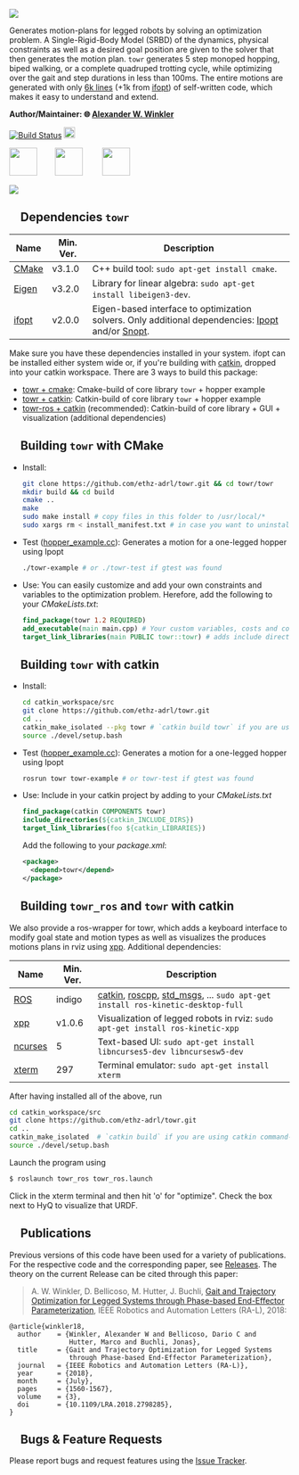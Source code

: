 [<img src="https://i.imgur.com/qliQVx1.png"/>](https://awinkler.github.io/publications/mypdfs/18-ral-winkler.pdf "Open RA-L paper")

Generates motion-plans for legged robots by solving an optimization problem. A Single-Rigid-Body Model (SRBD) of the dynamics, physical constraints as well as a desired goal position are given to the solver that then generates the motion plan. `towr` generates 5 step monoped hopping, biped walking, or a complete quadruped trotting cycle, while optimizing over the gait and step durations in less than 100ms. The entire motions are generated with only [6k lines](https://i.imgur.com/gP3gv34.png) (+1k from [ifopt]) of self-written code, which makes it easy to understand and extend.   

**Author/Maintainer: :globe_with_meridians: [Alexander W. Winkler](https://awinkler.github.io/ "Go to homepage")**

[![Build Status](https://ci.leggedrobotics.com/buildStatus/icon?job=github_ethz-adrl/towr/master)](https://ci.leggedrobotics.com/job/github_ethz-adrl/job/towr/job/master/) [<img height="20" src="https://i.imgur.com/ZqRckbJ.png"/>](http://docs.ros.org/api/towr_core/html/index.html)

[<img src="https://i.imgur.com/uCvLs2j.png" height="50" />](http://www.adrl.ethz.ch/doku.php "Agile and Dexterous Robotics Lab")  &nbsp; &nbsp; &nbsp; &nbsp;[<img src="https://i.imgur.com/gYxWH9p.png" height="50" />](http://www.rsl.ethz.ch/ "Robotic Systems Lab")           &nbsp; &nbsp; &nbsp; &nbsp; [<img src="https://i.imgur.com/aGOnNTZ.png" height="50" />](https://www.ethz.ch/en.html "ETH Zurich")       

[<img src="https://i.imgur.com/j8lt5SE.png" />](https://youtu.be/0jE46GqzxMM "Play video on Youtube")


## <img align="center" height="15" src="https://i.imgur.com/fjS3xIe.png"/> Dependencies `towr`
| Name | Min. Ver. | Description |
| --- | --- | --- |
| [CMake] | v3.1.0 | C++ build tool: ```sudo apt-get install cmake```. |
| [Eigen] | v3.2.0 | Library for linear algebra: ```sudo apt-get install libeigen3-dev```. |
| [ifopt] | v2.0.0 | Eigen-based interface to optimization solvers. Only additional dependencies: [Ipopt] and/or [Snopt]. |

Make sure you have these dependencies installed in your system. ifopt can be installed either system wide or, if you're building with [catkin], dropped into your catkin workspace. There are 3 ways to build this package:
* [towr + cmake](#towr-with-cmake): Cmake-build of core library `towr` + hopper example
* [towr + catkin](#towr-with-catkin): Catkin-build of core library `towr` + hopper example
* [towr-ros + catkin](#towr-ros-with-catkin) (recommended): Catkin-build of core library + GUI + visualization (additional dependencies)


## <a name="towr-with-cmake"></a><img align="center" height="15" src="https://i.imgur.com/x1morBF.png"/> Building `towr` with CMake
* Install:
  ```bash
  git clone https://github.com/ethz-adrl/towr.git && cd towr/towr
  mkdir build && cd build
  cmake ..
  make
  sudo make install # copy files in this folder to /usr/local/*
  sudo xargs rm < install_manifest.txt # in case you want to uninstall the above
  ```

* Test ([hopper_example.cc](towr/test/hopper_example.cc)): Generates a motion for a one-legged hopper using Ipopt
  ```bash
  ./towr-example # or ./towr-test if gtest was found
  ```
 
* Use: You can easily customize and add your own constraints and variables to the optimization problem.
  Herefore, add the following to your *CMakeLists.txt*:
  ```cmake
  find_package(towr 1.2 REQUIRED)
  add_executable(main main.cpp) # Your custom variables, costs and constraints added to TOWR
  target_link_libraries(main PUBLIC towr::towr) # adds include directories and libraries
  ```

## <a name="towr-with-catkin"></a><img align="center" height="15" src="https://i.imgur.com/x1morBF.png"/> Building `towr` with catkin
* Install:
  ```bash
  cd catkin_workspace/src
  git clone https://github.com/ethz-adrl/towr.git
  cd ..
  catkin_make_isolated --pkg towr # `catkin build towr` if you are using catkin command-line tools 
  source ./devel/setup.bash
  ```
  
   
* Test ([hopper_example.cc](towr/test/hopper_example.cc)): Generates a motion for a one-legged hopper using Ipopt
  ```bash
  rosrun towr towr-example # or towr-test if gtest was found
  ```

* Use: Include in your catkin project by adding to your *CMakeLists.txt* 
  ```cmake
  find_package(catkin COMPONENTS towr) 
  include_directories(${catkin_INCLUDE_DIRS})
  target_link_libraries(foo ${catkin_LIBRARIES})
  ```
  Add the following to your *package.xml*:
  ```xml
  <package>
    <depend>towr</depend>
  </package>
  ```

## <a name="towr-ros-with-catkin"></a><img align="center" height="15" src="https://i.imgur.com/x1morBF.png"/> Building `towr_ros` and `towr` with catkin
We also provide a ros-wrapper for towr, which adds a keyboard interface to modify goal state and motion types as well as
visualizes the produces motions plans in rviz using [xpp]. Additional dependencies:

| Name | Min. Ver. | Description |
| --- | --- | --- |
| [ROS] |  indigo | [catkin], [roscpp], [std_msgs], ... ```sudo apt-get install ros-kinetic-desktop-full``` |
| [xpp] | v1.0.6 | Visualization of legged robots in rviz: ```sudo apt-get install ros-kinetic-xpp``` |
| [ncurses] | 5 | Text-based UI: ```sudo apt-get install libncurses5-dev libncursesw5-dev``` |
| [xterm] | 297 | Terminal emulator: ```sudo apt-get install xterm``` |

After having installed all of the above, run
```bash
cd catkin_workspace/src
git clone https://github.com/ethz-adrl/towr.git
cd ..
catkin_make_isolated  # `catkin build` if you are using catkin command-line tools 
source ./devel/setup.bash
```

Launch the program using
```bash
$ roslaunch towr_ros towr_ros.launch
```
Click in the xterm terminal and then hit 'o' for "optimize". Check the box next to HyQ to visualize that URDF.

    

## <img align="center" height="15" src="https://i.imgur.com/dHQx91Q.png"/> Publications
Previous versions of this code have been used for a variety of publications. For 
the respective code and the corresponding paper, see [Releases](https://github.com/awinkler/towr/releases).
The theory on the current Release can be cited through this paper:

> A. W. Winkler, D. Bellicoso, M. Hutter, J. Buchli, [Gait and Trajectory Optimization for Legged Systems through Phase-based End-Effector Parameterization](https://awinkler.github.io/publications), IEEE Robotics and Automation Letters (RA-L), 2018:

    @article{winkler18,
      author    = {Winkler, Alexander W and Bellicoso, Dario C and 
                   Hutter, Marco and Buchli, Jonas},
      title     = {Gait and Trajectory Optimization for Legged Systems 
                   through Phase-based End-Effector Parameterization},
      journal   = {IEEE Robotics and Automation Letters (RA-L)},
      year      = {2018},
      month     = {July},
      pages     = {1560-1567},
      volume    = {3},
      doi       = {10.1109/LRA.2018.2798285},
    }

##  <img align="center" height="15" src="https://i.imgur.com/H4NwgMg.png"/> Bugs & Feature Requests

Please report bugs and request features using the [Issue Tracker](https://github.com/ethz-adrl/towr/issues).


[A. W. Winkler]: https://awinkler.github.io/publications.html
[CMake]: https://cmake.org/cmake/help/v3.0/
[std_msgs]: http://wiki.ros.org/std_msgs
[roscpp]: http://wiki.ros.org/roscpp
[message_generation]: http://wiki.ros.org/message_generation
[rosbag]: http://wiki.ros.org/rosbag 
[HyQ]: https://www.iit.it/research/lines/dynamic-legged-systems
[ANYmal]: http://www.rsl.ethz.ch/robots-media/anymal.html
[ROS]: http://www.ros.org
[xpp]: http://wiki.ros.org/xpp
[ifopt_core]: https://github.com/ethz-adrl/ifopt
[ifopt]: https://github.com/ethz-adrl/ifopt
[Ipopt]: https://projects.coin-or.org/Ipopt
[ncurses]: http://invisible-island.net/ncurses/man/ncurses.3x.html
[xterm]: https://linux.die.net/man/1/xterm
[Snopt]: http://www.sbsi-sol-optimize.com/asp/sol_product_snopt.htm
[rviz]: http://wiki.ros.org/rviz
[catkin]: http://wiki.ros.org/catkin
[catkin tools]: http://catkin-tools.readthedocs.org/
[Eigen]: http://eigen.tuxfamily.org
[Fa2png]: http://fa2png.io/r/font-awesome/link/
